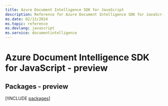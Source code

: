 ```yaml
---
title: Azure Document Intelligence SDK for JavaScript
description: Reference for Azure Document Intelligence SDK for JavaScript
ms.date: 02/13/2024
ms.topic: reference
ms.devlang: javascript
ms.service: documentintelligence
---
```

# Azure Document Intelligence SDK for JavaScript - preview
## Packages - preview
[!INCLUDE [packages](document-intelligence-index.md)]